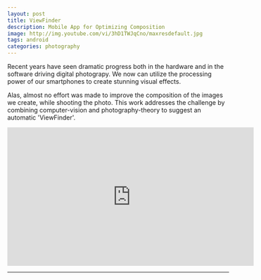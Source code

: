 ```yaml
---
layout: post
title: ViewFinder
description: Mobile App for Optimizing Composition
image: http://img.youtube.com/vi/3hD1TWJqCno/maxresdefault.jpg
tags: android 
categories: photography
---
```


Recent years have seen dramatic progress both in the hardware and in the software driving digital photograpy. We now can utilize the processing power of our smartphones to create stunning visual effects.
</p>

<p>
Alas, almost no effort was made to improve the composition of the images we create, while shooting the photo. This work addresses the challenge by combining computer-vision and photography-theory to suggest an automatic 'ViewFinder'.
</p>

<iframe width="560" height="315" src="http://www.youtube.com/embed/3hD1TWJqCno" frameborder="0" allowfullscreen></iframe>

<hr />


